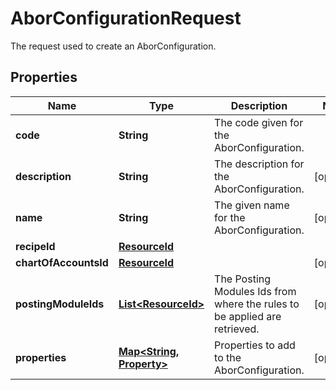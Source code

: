 

# AborConfigurationRequest

The request used to create an AborConfiguration.

## Properties

| Name | Type | Description | Notes |
|------------ | ------------- | ------------- | -------------|
|**code** | **String** | The code given for the AborConfiguration. |  |
|**description** | **String** | The description for the AborConfiguration. |  [optional] |
|**name** | **String** | The given name for the AborConfiguration. |  [optional] |
|**recipeId** | [**ResourceId**](ResourceId.md) |  |  |
|**chartOfAccountsId** | [**ResourceId**](ResourceId.md) |  |  [optional] |
|**postingModuleIds** | [**List&lt;ResourceId&gt;**](ResourceId.md) | The Posting Modules Ids from where the rules to be applied are retrieved. |  [optional] |
|**properties** | [**Map&lt;String, Property&gt;**](Property.md) | Properties to add to the AborConfiguration. |  [optional] |



